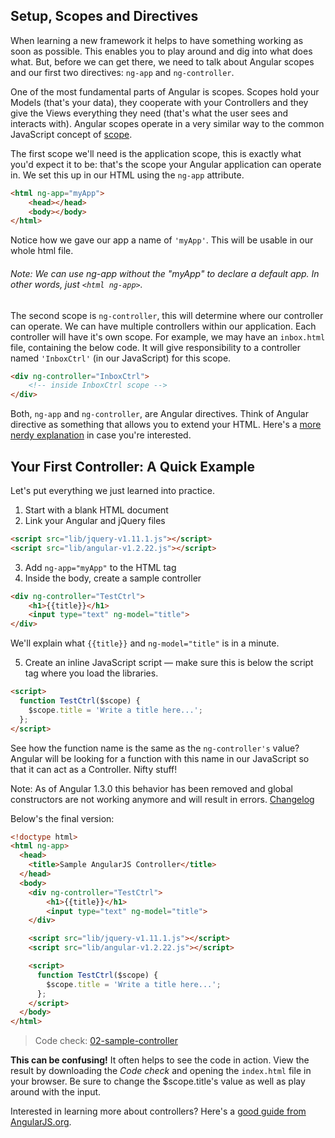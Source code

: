 ## Setup, Scopes and Directives

When learning a new framework it helps to have something working as soon as possible. This enables you to play around and dig into what does what. But, before we can get there, we need to talk about Angular scopes and our first two directives: `ng-app` and `ng-controller`.

One of the most fundamental parts of Angular is scopes. Scopes hold your Models (that's your data), they cooperate with your Controllers and they give the Views everything they need (that's what the user sees and interacts with). Angular scopes operate in a very similar way to the common JavaScript concept of [scope](http://msdn.microsoft.com/en-us/library/ie/bzt2dkta(v=vs.94).aspx).

The first scope we'll need is the application scope, this is exactly what you'd expect it to be: that's the scope your Angular application can operate in. We set this up in our HTML using the `ng-app` attribute.

```html
<html ng-app="myApp">
    <head></head>
    <body></body>
</html>
```

Notice how we gave our app a name of `'myApp'`. This will be usable in our whole html file.

###### Note: We can use ng-app without the "myApp" to declare a default app.  In other words, just `<html ng-app>`.

The second scope is `ng-controller`, this will determine where our controller can operate. We can have multiple controllers within our application. Each controller will have it's own scope. For example, we may have an `inbox.html` file, containing the below code. It will give responsibility to a controller named `'InboxCtrl'` (in our JavaScript) for this scope.

```html
<div ng-controller="InboxCtrl">
    <!-- inside InboxCtrl scope -->
</div>
```

Both, `ng-app` and `ng-controller`, are Angular directives. Think of Angular directive as something that allows you to extend your HTML. Here's a [more nerdy explanation](http://stackoverflow.com/a/13898058/1319206) in case you're interested.

## Your First Controller: A Quick Example

Let's put everything we just learned into practice.

1. Start with a blank HTML document
2. Link your Angular and jQuery files

```html
<script src="lib/jquery-v1.11.1.js"></script>
<script src="lib/angular-v1.2.22.js"></script>
```

3. Add `ng-app="myApp"` to the HTML tag
4. Inside the body, create a sample controller

```html
<div ng-controller="TestCtrl">
    <h1>{{title}}</h1>
    <input type="text" ng-model="title">
</div>
```

We'll explain what `{{title}}` and `ng-model="title"` is in a minute.

5. Create an inline JavaScript script — make sure this is below the script tag where you load the libraries.

```html
<script>
  function TestCtrl($scope) {
    $scope.title = 'Write a title here...';
  };
</script>
```

See how the function name is the same as the `ng-controller's` value?  Angular will be looking for a function with this name in our JavaScript so that it can act as a Controller.  Nifty stuff!

Note: As of Angular 1.3.0 this behavior has been removed and global constructors are not working anymore and will result in errors. [Changelog](https://github.com/angular/angular.js/blob/master/CHANGELOG.md#130-beta15-unbelievable-advancement-2014-07-11)

Below's the final version:

```html
<!doctype html>
<html ng-app>
  <head>
    <title>Sample AngularJS Controller</title>
  </head>
  <body>
    <div ng-controller="TestCtrl">
        <h1>{{title}}</h1>
        <input type="text" ng-model="title">
    </div>

    <script src="lib/jquery-v1.11.1.js"></script>
    <script src="lib/angular-v1.2.22.js"></script>

    <script>
      function TestCtrl($scope) {
        $scope.title = 'Write a title here...';
      };
    </script>
  </body>
</html>
```

> Code check: [02-sample-controller](https://github.com/Thinkful/guide-intro-to-angular/tree/clean/app/02-sample-controller)

__This can be confusing!__ It often helps to see the code in action. View the result by downloading the _Code check_ and opening the `index.html` file in your browser.  Be sure to change the $scope.title's value as well as play around with the input.

Interested in learning more about controllers? Here's a [good guide from AngularJS.org](https://docs.angularjs.org/guide/controller).
